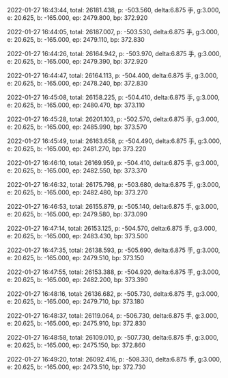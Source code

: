 2022-01-27 16:43:44, total: 26181.438, p: -503.560, delta:6.875 手, g:3.000, e: 20.625, b: -165.000, ep: 2479.800, bp: 372.920

2022-01-27 16:44:05, total: 26187.007, p: -503.530, delta:6.875 手, g:3.000, e: 20.625, b: -165.000, ep: 2479.110, bp: 372.830

2022-01-27 16:44:26, total: 26164.942, p: -503.970, delta:6.875 手, g:3.000, e: 20.625, b: -165.000, ep: 2479.390, bp: 372.920

2022-01-27 16:44:47, total: 26164.113, p: -504.400, delta:6.875 手, g:3.000, e: 20.625, b: -165.000, ep: 2478.240, bp: 372.830

2022-01-27 16:45:08, total: 26158.225, p: -504.410, delta:6.875 手, g:3.000, e: 20.625, b: -165.000, ep: 2480.470, bp: 373.110

2022-01-27 16:45:28, total: 26201.103, p: -502.570, delta:6.875 手, g:3.000, e: 20.625, b: -165.000, ep: 2485.990, bp: 373.570

2022-01-27 16:45:49, total: 26163.658, p: -504.490, delta:6.875 手, g:3.000, e: 20.625, b: -165.000, ep: 2481.270, bp: 373.220

2022-01-27 16:46:10, total: 26169.959, p: -504.410, delta:6.875 手, g:3.000, e: 20.625, b: -165.000, ep: 2482.550, bp: 373.370

2022-01-27 16:46:32, total: 26175.798, p: -503.680, delta:6.875 手, g:3.000, e: 20.625, b: -165.000, ep: 2482.480, bp: 373.270

2022-01-27 16:46:53, total: 26155.879, p: -505.140, delta:6.875 手, g:3.000, e: 20.625, b: -165.000, ep: 2479.580, bp: 373.090

2022-01-27 16:47:14, total: 26153.125, p: -504.570, delta:6.875 手, g:3.000, e: 20.625, b: -165.000, ep: 2483.430, bp: 373.500

2022-01-27 16:47:35, total: 26138.593, p: -505.690, delta:6.875 手, g:3.000, e: 20.625, b: -165.000, ep: 2479.510, bp: 373.150

2022-01-27 16:47:55, total: 26153.388, p: -504.920, delta:6.875 手, g:3.000, e: 20.625, b: -165.000, ep: 2482.200, bp: 373.390

2022-01-27 16:48:16, total: 26136.682, p: -505.730, delta:6.875 手, g:3.000, e: 20.625, b: -165.000, ep: 2479.710, bp: 373.180

2022-01-27 16:48:37, total: 26119.064, p: -506.730, delta:6.875 手, g:3.000, e: 20.625, b: -165.000, ep: 2475.910, bp: 372.830

2022-01-27 16:48:58, total: 26109.010, p: -507.730, delta:6.875 手, g:3.000, e: 20.625, b: -165.000, ep: 2475.150, bp: 372.860

2022-01-27 16:49:20, total: 26092.416, p: -508.330, delta:6.875 手, g:3.000, e: 20.625, b: -165.000, ep: 2473.510, bp: 372.730